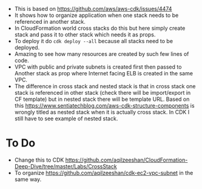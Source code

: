 * This is based on https://github.com/aws/aws-cdk/issues/4474 
* It shows how to organize application when one stack needs to be referenced in another stack.
* In CloudFormation world cross stacks do this but here simply create stack and pass it to other stack which needs it as props.
* To deploy it do `cdk deploy --all` because all stacks need to be deployed.
* Amazing to see how many resources are created by such few lines of code.
* VPC with public and private subnets is created first then passed to Another stack as prop where Internet facing ELB is created in the same VPC.
* The difference in cross stack and nested stack is that in cross stack one stack is referenced in other stack (check there will be import/export in CF template) but in nested stack there will be template URL. Based on this https://www.sentiatechblog.com/aws-cdk-structure-components is wrongly titled as nested stack when it is actually cross stack. In CDK I still have to see example of nested stack.
# To Do
* Change this to CDK https://github.com/aqilzeeshan/CloudFormation-Deep-Dive/tree/master/Labs/CrossStack
* To organize https://github.com/aqilzeeshan/cdk-ec2-vpc-subnet in the same way.

